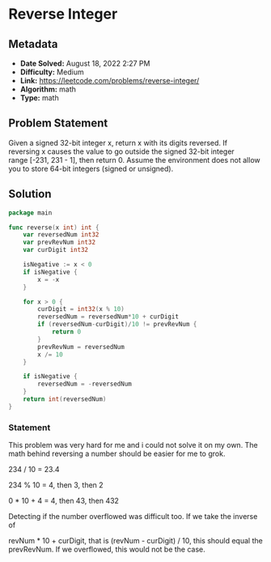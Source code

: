 # Reverse Integer

## Metadata

- **Date Solved:** August 18, 2022 2:27 PM
- **Difficulty:** Medium
- **Link:** https://leetcode.com/problems/reverse-integer/
- **Algorithm:** math
- **Type:** math

## Problem Statement

Given a signed 32-bit integer x, return x with its digits reversed. If reversing x causes the value to go outside the signed 32-bit integer range [-231, 231 - 1], then return 0.
Assume the environment does not allow you to store 64-bit integers (signed or unsigned).

## Solution


```go
package main

func reverse(x int) int {
	var reversedNum int32
	var prevRevNum int32
	var curDigit int32

	isNegative := x < 0
	if isNegative {
		x = -x
	}

	for x > 0 {
		curDigit = int32(x % 10)
		reversedNum = reversedNum*10 + curDigit
		if (reversedNum-curDigit)/10 != prevRevNum {
			return 0
		}
		prevRevNum = reversedNum
		x /= 10
	}

	if isNegative {
		reversedNum = -reversedNum
	}
	return int(reversedNum)
}
```

### Statement

This problem was very hard for me and i could not solve it on my own. The math behind reversing a number should be easier for me to grok.

234 / 10 = 23.4

234 % 10 = 4, then 3, then 2

0 * 10 + 4 = 4, then 43, then 432

Detecting if the number overflowed was difficult too. If we take the inverse of

revNum * 10 + curDigit, that is (revNum - curDigit) / 10, this should equal the prevRevNum. If we overflowed, this would not be the case.
